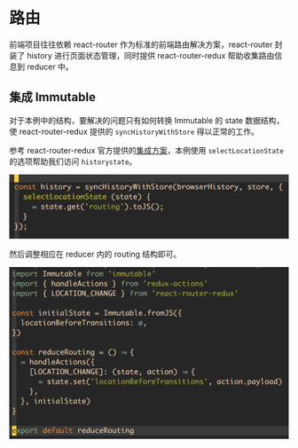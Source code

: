 # 路由

前端项目往往依赖 react-router 作为标准的前端路由解决方案，react-router 封装了 history 进行页面状态管理，同时提供 react-router-redux 帮助收集路由信息到 reducer 中。

## 集成 Immutable

对于本例中的结构，要解决的问题只有如何转换 Immutable 的 state 数据结构，使 react-router-redux 提供的 `syncHistoryWithStore` 得以正常的工作。

参考 react-router-redux 官方提供的[集成方案](https://github.com/reactjs/react-router-redux#what-if-i-use-immutablejs-or-another-state-wrapper-with-my-redux-store)，本例使用 `selectLocationState` 的选项帮助我们访问 `historystate`。

![img](./imgs/react-router-redux.png)

然后调整相应在 reducer 内的 routing 结构即可。

![reducer-routing](./imgs/reducer-routing.png)